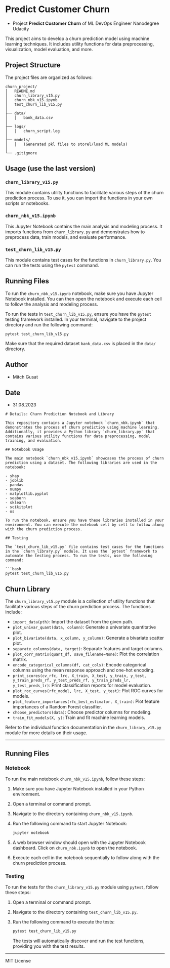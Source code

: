 # Predict Customer Churn

- Project **Predict Customer Churn** of ML DevOps Engineer Nanodegree Udacity

This project aims to develop a churn prediction model using machine learning techniques. It includes utility functions for data preprocessing, visualization, model evaluation, and more.

## Project Structure

The project files are organized as follows:

```
churn_project/
│   README.md
│   churn_library_v15.py
│   churn_nbk_v15.ipynb
│   test_churn_lib_v15.py
│
├── data/
│   │   bank_data.csv
│
├── logs/
│   │   churn_script.log
│
├── models/
│   │   (Generated pkl files to storel/load ML models)
│
└── .gitignore
```

## Usage (use the last version)

### `churn_library_v15.py`

This module contains utility functions to facilitate various steps of the churn prediction process. To use it, you can import the functions in your own scripts or notebooks.

### `churn_nbk_v15.ipynb`

This Jupyter Notebook contains the main analysis and modeling process. It imports functions from `churn_library.py` and demonstrates how to preprocess data, train models, and evaluate performance.

### `test_churn_lib_v15.py`

This module contains test cases for the functions in `churn_library.py`. You can run the tests using the `pytest` command.

## Running Files

To run the `churn_nbk_v15.ipynb` notebook, make sure you have Jupyter Notebook installed. You can then open the notebook and execute each cell to follow the analysis and modeling process.

To run the tests in `test_churn_lib_v15.py`, ensure you have the `pytest` testing framework installed. In your terminal, navigate to the project directory and run the following command:

```
pytest test_churn_lib_v15.py
```

Make sure that the required dataset `bank_data.csv` is placed in the `data/` directory.

## Author

- Mitch Gusat

## Date

- 31.08.2023
```
# Details: Churn Prediction Notebook and Library

This repository contains a Jupyter notebook `churn_nbk.ipynb` that demonstrates the process of churn prediction using machine learning. Additionally, it provides a Python library `churn_library.py` that contains various utility functions for data preprocessing, model training, and evaluation.

## Notebook Usage

The main notebook `churn_nbk_v15.ipynb` showcases the process of churn prediction using a dataset. The following libraries are used in the notebook:

- shap
- joblib
- pandas
- numpy
- matplotlib.pyplot
- seaborn
- sklearn
- scikitplot
- os

To run the notebook, ensure you have these libraries installed in your environment. You can execute the notebook cell by cell to follow along with the churn prediction process.

## Testing

The `test_churn_lib_v15.py` file contains test cases for the functions in the `churn_library.py` module. It uses the `pytest` framework to automate the testing process. To run the tests, use the following command:

```bash
pytest test_churn_lib_v15.py
```

## Churn Library

The `churn_library_v15.py` module is a collection of utility functions that facilitate various steps of the churn prediction process. The functions include:

- `import_data(pth)`: Import the dataset from the given path.
- `plot_univar_quant(data, column)`: Generate a univariate quantitative plot.
- `plot_bivariate(data, x_column, y_column)`: Generate a bivariate scatter plot.
- `separate_columns(data, target)`: Separate features and target columns.
- `plot_corr_matrix(quant_df, save_filename=None)`: Plot the correlation matrix.
- `encode_categorical_columns(df, cat_cols)`: Encode categorical columns using the mean response approach and one-hot encoding.
- `print_scores(cv_rfc, lrc, X_train, X_test, y_train, y_test, y_train_preds_rf, y_test_preds_rf, y_train_preds_lr, y_test_preds_lr)`: Print classification reports for model evaluation.
- `plot_roc_curves(rfc_model, lrc, X_test, y_test)`: Plot ROC curves for models.
- `plot_feature_importances(rfc_best_estimator, X_train)`: Plot feature importances of a Random Forest classifier.
- `choose_predictors(data)`: Choose predictor columns for modeling.
- `train_fit_models(X, y)`: Train and fit machine learning models.

Refer to the individual function documentation in the `churn_library_v15.py` module for more details on their usage.

---

## Running Files

### Notebook

To run the main notebook `churn_nbk_v15.ipynb`, follow these steps:

1. Make sure you have Jupyter Notebook installed in your Python environment.
2. Open a terminal or command prompt.
3. Navigate to the directory containing `churn_nbk_v15.ipynb`.
4. Run the following command to start Jupyter Notebook:
   
   ```bash
   jupyter notebook
   ```
   
5. A web browser window should open with the Jupyter Notebook dashboard. Click on `churn_nbk.ipynb` to open the notebook.
6. Execute each cell in the notebook sequentially to follow along with the churn prediction process.

### Testing

To run the tests for the `churn_library_v15.py` module using `pytest`, follow these steps:

1. Open a terminal or command prompt.
2. Navigate to the directory containing `test_churn_lib_v15.py`.
3. Run the following command to execute the tests:
   
   ```bash
   pytest test_churn_lib_v15.py
   ```

   The tests will automatically discover and run the test functions, providing you with the test results.

---
MIT License
